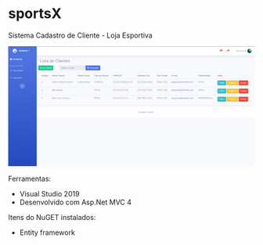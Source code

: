 # sportsX
Sistema Cadastro de Cliente - Loja Esportiva

<img src="/sportsX-1.png">

Ferramentas: 
  - Visual Studio 2019  
  - Desenvolvido com Asp.Net MVC 4
  
Itens do NuGET instalados:
  - Entity framework
